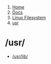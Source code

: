 <!-- -
Title: /usr/
First Published: 2014-07-12
- -->

<ol class="breadcrumb" itemprop="breadcrumb">
    <li><a href="/">Home</a></li>
    <li><a href="/docs/">Docs</a></li>
    <li><a href="/docs/lfs/">Linux Filesystem</a></li>
    <li><a href="/docs/lfs/usr/">usr</a></li>
</ol>

/usr/
=====

*   [/usr/lib/](/docs/lfs/usr/lib/)
